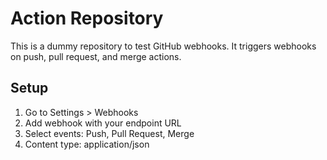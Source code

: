 # Action Repository

This is a dummy repository to test GitHub webhooks. It triggers webhooks on push, pull request, and merge actions.

## Setup
1. Go to Settings > Webhooks
2. Add webhook with your endpoint URL
3. Select events: Push, Pull Request, Merge
4. Content type: application/json